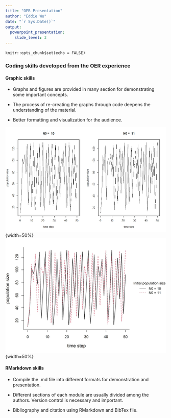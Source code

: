 ```yaml
---
title: "OER Presentation"
author: "Eddie Wu"
date: "`r Sys.Date()`"
output: 
  powerpoint_presentation:
    slide_level: 3
---
```


```{r setup, include=FALSE}
knitr::opts_chunk$set(echo = FALSE)
```

### Coding skills developed from the OER experience

#### Graphic skills

* Graphs and figures are provided in many section for demonstrating some important concepts.

* The process of re-creating the graphs through code deepens the understanding of the material.

* Better formatting and visualization for the audience.

![](Rplot01.jpeg){width=50%} ![](Rplot02.jpeg){width=50%}

#### RMarkdown skills

* Compile the .md file into different formats for demonstration and presentation.

* Different sections of each module are usually divided among the authors. Version control is necessary and important.

* Bibliography and citation using RMarkdown and BibTex file.

